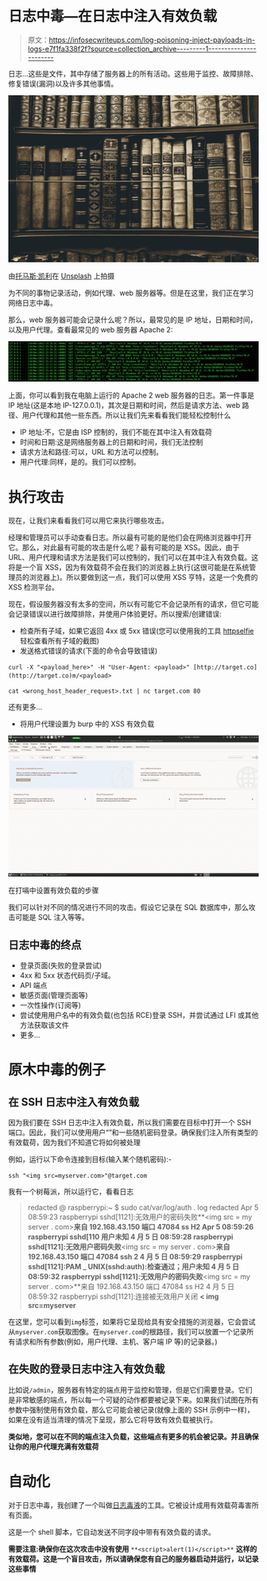 # 日志中毒—在日志中注入有效负载

> 原文：<https://infosecwriteups.com/log-poisoning-inject-payloads-in-logs-e7f1fa338f2f?source=collection_archive---------1----------------------->

日志…这些是文件，其中存储了服务器上的所有活动。这些用于监控、故障排除、修复错误(漏洞)以及许多其他事情。

![](img/e72cacbe988ceb1d38ef5d1757770299.png)

由[托马斯·凯利](https://unsplash.com/@thkelley?utm_source=medium&utm_medium=referral)在 [Unsplash](https://unsplash.com?utm_source=medium&utm_medium=referral) 上拍摄

为不同的事物记录活动，例如代理、web 服务器等。但是在这里，我们正在学习网络日志中毒。

那么，web 服务器可能会记录什么呢？所以，最常见的是 IP 地址，日期和时间，以及用户代理。查看最常见的 web 服务器 Apache 2:

![](img/ad1e1c24104ecc7a0dcc2fc7009f0701.png)

上面，你可以看到我在电脑上运行的 Apache 2 web 服务器的日志。第一件事是 IP 地址(这是本地 IP-127.0.0.1)，其次是日期和时间，然后是请求方法、web 路径、用户代理和其他一些东西。所以让我们先来看看我们能轻松控制什么

*   IP 地址:不，它是由 ISP 控制的，我们不能在其中注入有效载荷
*   时间和日期:这是网络服务器上的日期和时间，我们无法控制
*   请求方法和路径:可以，URL 和方法可以控制。
*   用户代理:同样，是的。我们可以控制。

# 执行攻击

现在，让我们来看看我们可以用它来执行哪些攻击。

经理和管理员可以手动查看日志。所以最有可能的是他们会在网络浏览器中打开它。那么，对此最有可能的攻击是什么呢？最有可能的是 XSS。因此，由于 URL、用户代理和请求方法是我们可以控制的，我们可以在其中注入有效负载。这将是一个盲 XSS，因为有效载荷不会在我们的浏览器上执行(这很可能是在系统管理员的浏览器上)。所以要做到这一点，我们可以使用 XSS 亨特，这是一个免费的 XSS 检测平台。

现在，假设服务器没有太多的空间，所以有可能它不会记录所有的请求，但它可能会记录错误以进行故障排除，并使用户体验更好。所以搜索/创建错误:

*   检查所有子域，如果它返回 4xx 或 5xx 错误(您可以使用我的工具 [httpselfie](https://github.com/shriyanss/HTTPSelfie) 轻松查看所有子域的截图)
*   发送格式错误的请求(下面的命令会导致错误)

`curl -X "<payload_here>" -H "User-Agent: <payload>" [http://target.co](http://target.co)m/<payload>`

`cat <wrong_host_header_request>.txt | nc target.com 80`

还有更多…

*   将用户代理设置为 burp 中的 XSS 有效负载

![](img/1973c1510f6eb089384259b9188fa0e6.png)

在打嗝中设置有效负载的步骤

我们可以针对不同的情况进行不同的攻击。假设它记录在 SQL 数据库中，那么攻击可能是 SQL 注入等等。

## 日志中毒的终点

*   登录页面(失败的登录尝试)
*   4xx 和 5xx 状态代码页/子域。
*   API 端点
*   敏感页面(管理页面等)
*   一次性操作(订阅等)
*   尝试使用用户名中的有效负载(也包括 RCE)登录 SSH，并尝试通过 LFI 或其他方法获取该文件
*   更多…

# 原木中毒的例子

## 在 SSH 日志中注入有效负载

因为我们要在 SSH 日志中注入有效负载，所以我们需要在目标中打开一个 SSH 端口。因此，我们可以使用用户“<payload>”和一些随机密码登录。确保我们注入所有类型的有效载荷，因为我们不知道它将如何被处理</payload>

例如，运行以下命令连接到目标(输入某个随机密码):-

`ssh "<img src=myserver.com>"@target.com`

我有一个树莓派，所以运行它，看看日志

> redacted @ raspberrypi:~ $ sudo cat/var/log/auth . log
> redacted
> Apr 5 08:59:23 raspberrypi sshd[1121]:无效用户的密码失败**<img src = my server . com>**来自 192.168.43.150 端口 47084 ss H2
> Apr 5 08:59:26 raspberrypi sshd[110 用户未知
> 4 月 5 日 08:59:28 raspberrypi sshd[1121]:无效用户密码失败**<img src = my server . com>**来自 192.168.43.150 端口 47084 ssh 2
> 4 月 5 日 08:59:29 raspberrypi sshd[1121]:PAM _ UNIX(sshd:auth):检查通过；用户未知
> 4 月 5 日 08:59:32 raspberrypi sshd[1121]:无效用户的密码失败**<img src = my server . com>**来自 192.168.43.150 端口 47084 ss H2
> 4 月 5 日 08:59:32 raspberrypi sshd[1121]:连接被无效用户关闭 **< img src=myserver**

在这里，您可以看到`img`标签，如果将它呈现给具有安全措施的浏览器，它会尝试从`myserver.com`获取图像。在`myserver.com`的根路径，我们可以放置一个记录所有请求和所有参数(例如，用户代理、主机、客户端 IP 等)的记录器。)

## 在失败的登录日志中注入有效负载

比如说`/admin`，服务器有特定的端点用于监控和管理，但是它们需要登录。它们是非常敏感的端点，所以每一个可疑的动作都要被记录下来。如果我们试图在所有参数中强制使用有效负载，那么它可能会被记录(就像上面的 SSH 示例中一样)，如果在没有适当清理的情况下呈现，那么它将导致有效负载被执行。

**类似地，您可以在不同的端点注入负载，这些端点有更多的机会被记录。并且确保让你的用户代理充满有效载荷**

# 自动化

对于日志中毒，我创建了一个叫做[日志毒液](http://github.com/shriyanss/Log-Venom)的工具。它被设计成用有效载荷毒害所有页面。

这是一个 shell 脚本，它自动发送不同字段中带有有效负载的请求。

**需要注意:确保你在这次攻击中没有使用** `**<script>alert(1)</script>**` **这样的有效载荷。这是一个盲目攻击，所以请确保您有自己的服务器启动并运行，以记录这些事情**